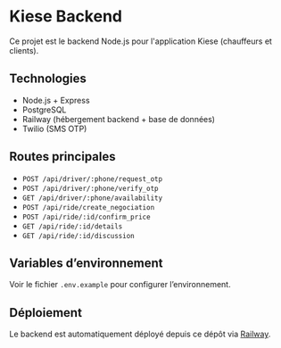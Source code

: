 # Kiese Backend

Ce projet est le backend Node.js pour l'application Kiese (chauffeurs et clients).

## Technologies

- Node.js + Express
- PostgreSQL
- Railway (hébergement backend + base de données)
- Twilio (SMS OTP)

## Routes principales

- `POST /api/driver/:phone/request_otp`
- `POST /api/driver/:phone/verify_otp`
- `GET /api/driver/:phone/availability`
- `POST /api/ride/create_negociation`
- `POST /api/ride/:id/confirm_price`
- `GET /api/ride/:id/details`
- `GET /api/ride/:id/discussion`

## Variables d’environnement

Voir le fichier `.env.example` pour configurer l’environnement.

## Déploiement

Le backend est automatiquement déployé depuis ce dépôt via [Railway](https://railway.app).

